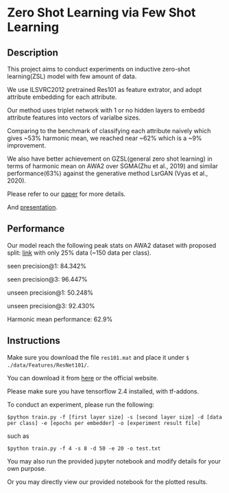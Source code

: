 # Zero Shot Learning via Few Shot Learning

## Description

This project aims to conduct experiments on inductive zero-shot learning(ZSL) model with few amount of data. 

We use ILSVRC2012 pretrained Res101 as feature extrator, and adopt attribute embedding for each attribute. 

Our method uses triplet network with 1 or no hidden layers to embedd attribute features into vectors of varialbe sizes. 

Comparing to the benchmark of classifying each attribute naively which gives ~53% harmonic mean, we reached near ~62% which is a ~9% improvement.

We also have better achievement on GZSL(general zero shot learning) in terms of harmonic mean on AWA2 over SGMA(Zhu et al., 2019) and similar performance(63%) against the generative method LsrGAN (Vyas et al., 2020). 

Please refer to our [paper](https://github.com/charleschen35353/TRIZSL/blob/master/Zero-shot%20Learning%20under%20Low%20Resource%20Data.pdf) for more details. 

And [presentation](https://youtu.be/EcT0f-5LiGg).

## Performance

Our model reach the following peak stats on AWA2 dataset with proposed split: [link](https://www.mpi-inf.mpg.de/departments/computer-vision-and-machine-learning/research/zero-shot-learning/zero-shot-learning-the-good-the-bad-and-the-ugly/)
with only 25% data (~150 data per class).

seen precision@1: 84.342%

seen precision@3: 96.447%

unseen precision@1: 50.248%

unseen precision@3: 92.430%

Harmonic mean performance: 62.9%


## Instructions 

Make sure you download the file ```res101.mat``` and place it under ```$ ./data/Features/ResNet101/```.

You can download it from [here](https://drive.google.com/drive/folders/1a6BCzI7LLJqLLRs8_UhHXcRdZ_Sy11OK?usp=sharing) or the official website.

Please make sure you have tensorflow 2.4 installed, with tf-addons. 

To conduct an experiment, please run the following: 

```
$python train.py -f [first layer size] -s [second layer size] -d [data per class] -e [epochs per embedder] -o [experiment result file]
```

such as 

```
$python train.py -f 4 -s 8 -d 50 -e 20 -o test.txt
```

You may also run the provided jupyter notebook and modify details for your own purpose.

Or you may directly view our provided notebook for the plotted results.
